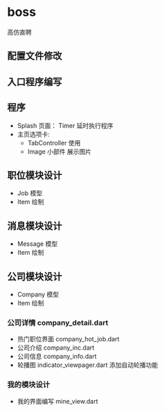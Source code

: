 # boss

高仿直聘

## 配置文件修改
## 入口程序编写
## 程序
  * Splash 页面： Timer 延时执行程序
  * 主页选项卡: 
    * TabController 使用
    * Image 小部件 展示图片
    
## 职位模块设计
  * Job 模型
  * Item 绘制
  
## 消息模块设计
  * Message 模型
  * Item 绘制
  
## 公司模块设计
  * Company 模型
  * Item 绘制
### 公司详情 company_detail.dart
  * 热门职位界面 company_hot_job.dart
  * 公司介绍 company_inc.dart
  * 公司信息 company_info.dart
  * 轮播图  indicator_viewpager.dart  添加自动轮播功能
### 我的模块设计
  * 我的界面编写 mine_view.dart
  